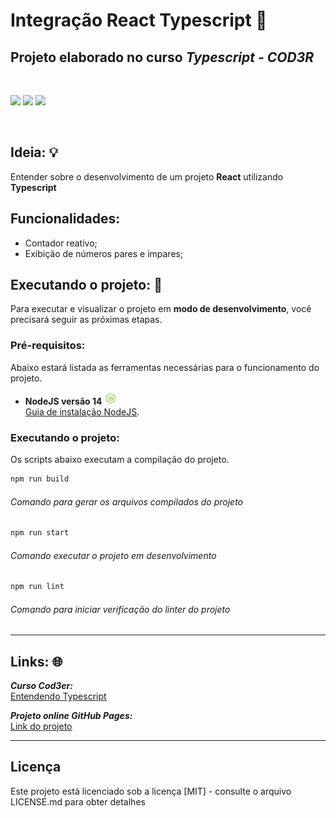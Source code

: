 # Integração React Typescript 🤝
## Projeto elaborado no curso ***Typescript - COD3R***

<br>
<p float="left">
 <img src="https://img.shields.io/badge/react-%2320232a.svg?style=for-the-badge&logo=react&logoColor=%2361DAFB">
 <img src="https://img.shields.io/badge/typescript-%23007ACC.svg?style=for-the-badge&logo=typescript&logoColor=white">
 <img src="https://img.shields.io/badge/Babel-F9DC3e?style=for-the-badge&logo=babel&logoColor=black">
</p>
<br>

## Ideia: 💡
Entender sobre o desenvolvimento de um projeto **React** utilizando **Typescript**

## Funcionalidades:
- Contador reativo;
- Exibição de números pares e impares;

## Executando o projeto: 🚀
Para executar e visualizar o projeto em **modo de desenvolvimento**, você precisará seguir as próximas etapas.

### Pré-requisitos:
Abaixo estará listada as ferramentas necessárias para o funcionamento do projeto.
- **NodeJS versão 14** <img src="https://raw.githubusercontent.com/PKief/vscode-material-icon-theme/main/icons/nodejs.svg" height="20" /><br>
  [<ins>Guia de instalação NodeJS</ins>](https://nodejs.org/en/).
  
### Executando o projeto:
Os scripts abaixo executam a compilação do projeto.
   ```sh
   npm run build
   ```
   ###### Comando para gerar os arquivos compilados do projeto

   ```sh
   npm run start
   ```
   ###### Comando executar o projeto em desenvolvimento
    
   ```sh
   npm run lint
   ```
   ###### Comando para iniciar verificação do linter do projeto
   
---
## Links: 🌐
***Curso Cod3er:***<br>
[<ins>Entendendo Typescript</ins>](https://www.cod3r.com.br/courses/entendendo-typescript)

***Projeto online GitHub Pages:***<br>
[<ins>Link do projeto</ins>](https://caioliveira277.github.io/integracao-react-typescript/)

---
## Licença
Este projeto está licenciado sob a licença [MIT] - consulte o arquivo LICENSE.md para obter detalhes
